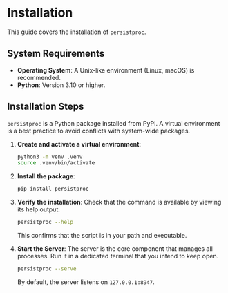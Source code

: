 # Installation

This guide covers the installation of `persistproc`.

## System Requirements

*   **Operating System**: A Unix-like environment (Linux, macOS) is recommended.
*   **Python**: Version 3.10 or higher.

## Installation Steps

`persistproc` is a Python package installed from PyPI. A virtual environment is a best practice to avoid conflicts with system-wide packages.

1.  **Create and activate a virtual environment**:
    ```bash
    python3 -m venv .venv
    source .venv/bin/activate
    ```

2.  **Install the package**:
    ```bash
    pip install persistproc
    ```

3.  **Verify the installation**:
    Check that the command is available by viewing its help output.
    ```bash
    persistproc --help
    ```
    This confirms that the script is in your path and executable.

4.  **Start the Server**:
    The server is the core component that manages all processes. Run it in a dedicated terminal that you intend to keep open.
    ```bash
    persistproc --serve
    ```
    By default, the server listens on `127.0.0.1:8947`. 